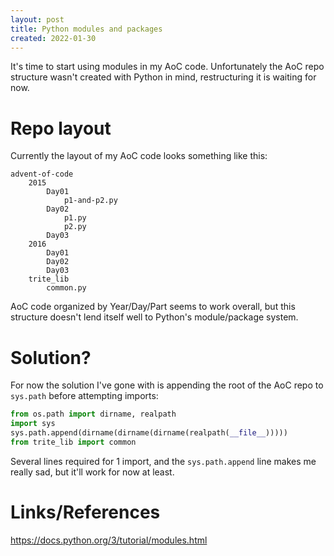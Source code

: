 ```yaml
---
layout: post
title: Python modules and packages
created: 2022-01-30
---
```


It's time to start using modules in my AoC code. Unfortunately the AoC repo structure wasn't created with Python in mind, restructuring it is waiting for now.

# Repo layout
Currently the layout of my AoC code looks something like this:

```
advent-of-code
    2015
        Day01
            p1-and-p2.py
        Day02
            p1.py
            p2.py
        Day03
    2016
        Day01
        Day02
        Day03
    trite_lib
        common.py
```

AoC code organized by Year/Day/Part seems to work overall, but this structure doesn't lend itself well to Python's module/package system.

# Solution?
For now the solution I've gone with is appending the root of the AoC repo to `sys.path` before attempting imports:

```python
from os.path import dirname, realpath
import sys
sys.path.append(dirname(dirname(dirname(realpath(__file__)))))
from trite_lib import common
```

Several lines required for 1 import, and the `sys.path.append` line makes me really sad, but it'll work for now at least.

# Links/References
https://docs.python.org/3/tutorial/modules.html
